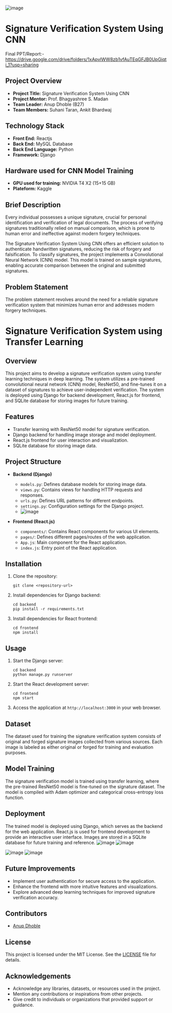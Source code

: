 ![image](https://github.com/anupdhoble/6thSemProject_SignatureVerification/assets/83175840/0f5f491e-b98c-4d11-95a4-5d346918c0da)

# Signature Verification System Using CNN
Final PPT/Report:- https://drive.google.com/drive/folders/1xApvlWW8zb1vfAuTEqGFJB0UpGiqti_1?usp=sharing
## Project Overview

- **Project Title:** Signature Verification System Using CNN
- **Project Mentor:** Prof. Bhagyashree S. Madan
- **Team Leader:** Anup Dhoble (B27)
- **Team Members:** Suhani Taran, Ankit Bhardwaj

## Technology Stack

- **Front End:** Reactjs
- **Back End:** MySQL Database
- **Back End Language:** Python
- **Framework:** Django
  
## Hardware used for CNN Model Training
- **GPU used for training:** NVIDIA T4 X2 (15+15 GB)
- **Plateform:** Kaggle

## Brief Description

Every individual possesses a unique signature, crucial for personal identification and verification of legal documents. The process of verifying signatures traditionally relied on manual comparison, which is prone to human error and ineffective against modern forgery techniques.

The Signature Verification System Using CNN offers an efficient solution to authenticate handwritten signatures, reducing the risk of forgery and falsification. 
To classify signatures, the project implements a Convolutional Neural Network (CNN) model. This model is trained on sample signatures, enabling accurate comparison between the original and submitted signatures.

## Problem Statement

The problem statement revolves around the need for a reliable signature verification system that minimizes human error and addresses modern forgery techniques.

# Signature Verification System using Transfer Learning

## Overview
This project aims to develop a signature verification system using transfer learning techniques in deep learning. The system utilizes a pre-trained convolutional neural network (CNN) model, ResNet50, and fine-tunes it on a dataset of signatures to achieve user-independent verification. The system is deployed using Django for backend development, React.js for frontend, and SQLite database for storing images for future training.

## Features
- Transfer learning with ResNet50 model for signature verification.
- Django backend for handling image storage and model deployment.
- React.js frontend for user interaction and visualization.
- SQLite database for storing image data.

## Project Structure
- **Backend (Django)**
  - `models.py`: Defines database models for storing image data.
  - `views.py`: Contains views for handling HTTP requests and responses.
  - `urls.py`: Defines URL patterns for different endpoints.
  - `settings.py`: Configuration settings for the Django project.
  - ![image](https://github.com/anupdhoble/6thSemProject_SignatureVerification/assets/83175840/0261573a-90a5-4732-a872-2691f18a6098)

  
- **Frontend (React.js)**
  - `components/`: Contains React components for various UI elements.
  - `pages/`: Defines different pages/routes of the web application.
  - `App.js`: Main component for the React application.
  - `index.js`: Entry point of the React application.

## Installation
1. Clone the repository:
   ```
   git clone <repository-url>
   ```
2. Install dependencies for Django backend:
   ```
   cd backend
   pip install -r requirements.txt
   ```
3. Install dependencies for React frontend:
   ```
   cd frontend
   npm install
   ```

## Usage
1. Start the Django server:
   ```
   cd backend
   python manage.py runserver
   ```
2. Start the React development server:
   ```
   cd frontend
   npm start
   ```
3. Access the application at `http://localhost:3000` in your web browser.

## Dataset
The dataset used for training the signature verification system consists of original and forged signature images collected from various sources. Each image is labeled as either original or forged for training and evaluation purposes.

## Model Training
The signature verification model is trained using transfer learning, where the pre-trained ResNet50 model is fine-tuned on the signature dataset. The model is compiled with Adam optimizer and categorical cross-entropy loss function.

## Deployment
The trained model is deployed using Django, which serves as the backend for the web application. React.js is used for frontend development to provide an interactive user interface. Images are stored in a SQLite database for future training and reference.
![image](https://github.com/anupdhoble/6thSemProject_SignatureVerification/assets/83175840/c2df184a-13b8-4d32-9883-c432492a950a)
![image](https://github.com/anupdhoble/6thSemProject_SignatureVerification/assets/83175840/90372802-ca01-47e7-8e4c-650d1af25292)

![image](https://github.com/anupdhoble/6thSemProject_SignatureVerification/assets/83175840/834999f2-7b9e-4159-a35d-ca5dd012c7a2)
![image](https://github.com/anupdhoble/6thSemProject_SignatureVerification/assets/83175840/a4781fb7-a69f-40f9-b925-d17de3c1c535)


## Future Improvements
- Implement user authentication for secure access to the application.
- Enhance the frontend with more intuitive features and visualizations.
- Explore advanced deep learning techniques for improved signature verification accuracy.

## Contributors
- [Anup Dhoble](https://github.com/anupdhoble)

## License
This project is licensed under the MIT License. See the [LICENSE](./LICENSE) file for details.

## Acknowledgements
- Acknowledge any libraries, datasets, or resources used in the project.
- Mention any contributions or inspirations from other projects.
- Give credit to individuals or organizations that provided support or guidance.

